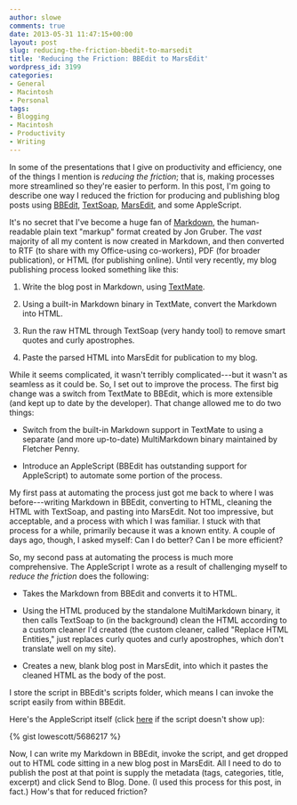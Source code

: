 ```yaml
---
author: slowe
comments: true
date: 2013-05-31 11:47:15+00:00
layout: post
slug: reducing-the-friction-bbedit-to-marsedit
title: 'Reducing the Friction: BBEdit to MarsEdit'
wordpress_id: 3199
categories:
- General
- Macintosh
- Personal
tags:
- Blogging
- Macintosh
- Productivity
- Writing
---
```


In some of the presentations that I give on productivity and efficiency, one of the things I mention is _reducing the friction_; that is, making processes more streamlined so they're easier to perform. In this post, I'm going to describe one way I reduced the friction for producing and publishing blog posts using [BBEdit](http://www.barebones.com/products/bbedit/), [TextSoap](http://www.unmarked.com/textsoap/), [MarsEdit](http://www.read-sweater.com/marsedit/), and some AppleScript.

It's no secret that I've become a huge fan of [Markdown](http://daringfireball.com/markdown/), the human-readable plain text "markup" format created by Jon Gruber. The _vast_ majority of all my content is now created in Markdown, and then converted to RTF (to share with my Office-using co-workers), PDF (for broader publication), or HTML (for publishing online). Until very recently, my blog publishing process looked something like this:

1. Write the blog post in Markdown, using [TextMate](http://macromates.com/).

2. Using a built-in Markdown binary in TextMate, convert the Markdown into HTML.

3. Run the raw HTML through TextSoap (very handy tool) to remove smart quotes and curly apostrophes.

4. Paste the parsed HTML into MarsEdit for publication to my blog.

While it seems complicated, it wasn't terribly complicated---but it wasn't as seamless as it could be. So, I set out to improve the process. The first big change was a switch from TextMate to BBEdit, which is more extensible (and kept up to date by the developer). That change allowed me to do two things:

* Switch from the built-in Markdown support in TextMate to using a separate (and more up-to-date) MultiMarkdown binary maintained by Fletcher Penny.

* Introduce an AppleScript (BBEdit has outstanding support for AppleScript) to automate some portion of the process.

My first pass at automating the process just got me back to where I was before---writing Markdown in BBEdit, converting to HTML, cleaning the HTML with TextSoap, and pasting into MarsEdit. Not too impressive, but acceptable, and a process with which I was familiar. I stuck with that process for a while, primarily because it was a known entity. A couple of days ago, though, I asked myself: Can I do better? Can I be more efficient?

So, my second pass at automating the process is much more comprehensive. The AppleScript I wrote as a result of challenging myself to _reduce the friction_ does the following:

* Takes the Markdown from BBEdit and converts it to HTML.

* Using the HTML produced by the standalone MultiMarkdown binary, it then calls TextSoap to (in the background) clean the HTML according to a custom cleaner I'd created (the custom cleaner, called "Replace HTML Entities," just replaces curly quotes and curly apostrophes, which don't translate well on my site).

* Creates a new, blank blog post in MarsEdit, into which it pastes the cleaned HTML as the body of the post.

I store the script in BBEdit's scripts folder, which means I can invoke the script easily from within BBEdit.

Here's the AppleScript itself (click [here](https://gist.github.com/lowescott/5686217) if the script doesn't show up):

{% gist lowescott/5686217 %}

Now, I can write my Markdown in BBEdit, invoke the script, and get dropped out to HTML code sitting in a new blog post in MarsEdit. All I need to do to publish the post at that point is supply the metadata (tags, categories, title, excerpt) and click Send to Blog. Done. (I used this process for this post, in fact.) How's that for reduced friction?
